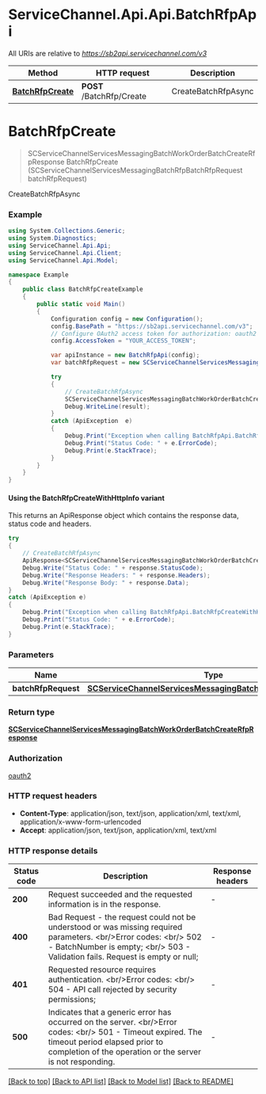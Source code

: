 # ServiceChannel.Api.Api.BatchRfpApi

All URIs are relative to *https://sb2api.servicechannel.com/v3*

| Method | HTTP request | Description |
|--------|--------------|-------------|
| [**BatchRfpCreate**](BatchRfpApi.md#batchrfpcreate) | **POST** /BatchRfp/Create | CreateBatchRfpAsync |

<a id="batchrfpcreate"></a>
# **BatchRfpCreate**
> SCServiceChannelServicesMessagingBatchWorkOrderBatchCreateRfpResponse BatchRfpCreate (SCServiceChannelServicesMessagingBatchRfpBatchRfpRequest batchRfpRequest)

CreateBatchRfpAsync

### Example
```csharp
using System.Collections.Generic;
using System.Diagnostics;
using ServiceChannel.Api.Api;
using ServiceChannel.Api.Client;
using ServiceChannel.Api.Model;

namespace Example
{
    public class BatchRfpCreateExample
    {
        public static void Main()
        {
            Configuration config = new Configuration();
            config.BasePath = "https://sb2api.servicechannel.com/v3";
            // Configure OAuth2 access token for authorization: oauth2
            config.AccessToken = "YOUR_ACCESS_TOKEN";

            var apiInstance = new BatchRfpApi(config);
            var batchRfpRequest = new SCServiceChannelServicesMessagingBatchRfpBatchRfpRequest(); // SCServiceChannelServicesMessagingBatchRfpBatchRfpRequest | 

            try
            {
                // CreateBatchRfpAsync
                SCServiceChannelServicesMessagingBatchWorkOrderBatchCreateRfpResponse result = apiInstance.BatchRfpCreate(batchRfpRequest);
                Debug.WriteLine(result);
            }
            catch (ApiException  e)
            {
                Debug.Print("Exception when calling BatchRfpApi.BatchRfpCreate: " + e.Message);
                Debug.Print("Status Code: " + e.ErrorCode);
                Debug.Print(e.StackTrace);
            }
        }
    }
}
```

#### Using the BatchRfpCreateWithHttpInfo variant
This returns an ApiResponse object which contains the response data, status code and headers.

```csharp
try
{
    // CreateBatchRfpAsync
    ApiResponse<SCServiceChannelServicesMessagingBatchWorkOrderBatchCreateRfpResponse> response = apiInstance.BatchRfpCreateWithHttpInfo(batchRfpRequest);
    Debug.Write("Status Code: " + response.StatusCode);
    Debug.Write("Response Headers: " + response.Headers);
    Debug.Write("Response Body: " + response.Data);
}
catch (ApiException e)
{
    Debug.Print("Exception when calling BatchRfpApi.BatchRfpCreateWithHttpInfo: " + e.Message);
    Debug.Print("Status Code: " + e.ErrorCode);
    Debug.Print(e.StackTrace);
}
```

### Parameters

| Name | Type | Description | Notes |
|------|------|-------------|-------|
| **batchRfpRequest** | [**SCServiceChannelServicesMessagingBatchRfpBatchRfpRequest**](SCServiceChannelServicesMessagingBatchRfpBatchRfpRequest.md) |  |  |

### Return type

[**SCServiceChannelServicesMessagingBatchWorkOrderBatchCreateRfpResponse**](SCServiceChannelServicesMessagingBatchWorkOrderBatchCreateRfpResponse.md)

### Authorization

[oauth2](../README.md#oauth2)

### HTTP request headers

 - **Content-Type**: application/json, text/json, application/xml, text/xml, application/x-www-form-urlencoded
 - **Accept**: application/json, text/json, application/xml, text/xml


### HTTP response details
| Status code | Description | Response headers |
|-------------|-------------|------------------|
| **200** | Request succeeded and the requested information is in the response. |  -  |
| **400** | Bad Request - the request could not be understood or was missing required parameters.              &lt;br/&gt;Error codes:              &lt;br/&gt; 502 - BatchNumber is empty;              &lt;br/&gt; 503 - Validation fails. Request is empty or null; |  -  |
| **401** | Requested resource requires authentication.              &lt;br/&gt;Error codes:              &lt;br/&gt; 504 - API call rejected by security permissions;  |  -  |
| **500** | Indicates that a generic error has occurred on the server.              &lt;br/&gt;Error codes:              &lt;br/&gt; 501 - Timeout expired. The timeout period elapsed prior to completion of the operation or the server is not responding. |  -  |

[[Back to top]](#) [[Back to API list]](../README.md#documentation-for-api-endpoints) [[Back to Model list]](../README.md#documentation-for-models) [[Back to README]](../README.md)

